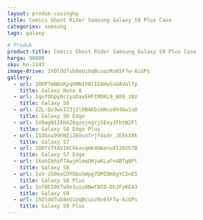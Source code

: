 ```yaml
---
layout: produk-casinghp
title: Comics Ghost Rider Samsung Galaxy S9 Plus Case
categories: samsung
tags: galaxy

# Produk
product-title: Comics Ghost Rider Samsung Galaxy S9 Plus Case
harga: 90000
sku: hn-2143
image-drive: 1hDldd7ub8eUiUqBcuozRo65F7w-AiGPs
gallery:
  - url: 1RRP7mN6oKpqhMN1V0lIEAHwSxUAVwlfp
    title: Galaxy Note 8
  - url: 1qufOhpy0czyoDaxEHFtMOKL9_B88_z0z
    title: Galaxy S6
  - url: 1ZL-Qv3wxIZ3j2l0BAKbimNco9V4bw1uO
    title: Galaxy S6 Edge
  - url: 1V0agN1I6HXZ6qzojngYjSEeyJFbtW2Fl
    title: Galaxy S6 Edge Plus
  - url: 11DGxu99hNIiZ6VunTrjf4sdr_JEEkX8k
    title: Galaxy S7
  - url: 1O0fsTX4VI6CkkxvqmK4HAenuXl202h7B
    title: Galaxy S7 Edge
  - url: 1kahIbhzFTAwjHlmoUHjwKLaFn4BTq0Pl
    title: Galaxy S8
  - url: 1vV-ib0exCOYDboSWpg7DMIDmbgYCSnE5
    title: Galaxy S8 Plus
  - url: 1nf8ES0Xfw9e1uiu8NwtbCO-DhJFyKEA3
    title: Galaxy S9
  - url: 1hDldd7ub8eUiUqBcuozRo65F7w-AiGPs
    title: Galaxy S9 Plus
---
```

